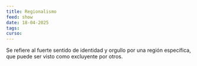 ```yaml
---
title: Regionalismo
feed: show
date: 18-04-2025
tags: 
curso:
---
```

Se refiere al fuerte sentido de identidad y orgullo por una región específica, que puede ser visto como excluyente por otros.

